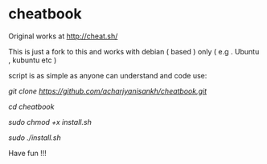 # cheatbook
Original works at http://cheat.sh/

This is just a fork to this and works with debian ( based ) only ( e.g . Ubuntu , kubuntu etc )

script is as simple as anyone can understand and code use:

*git clone https://github.com/acharjyanisankh/cheatbook.git*

*cd cheatbook*

*sudo chmod +x install.sh*

*sudo ./install.sh*

Have fun !!!

